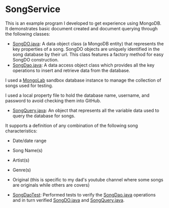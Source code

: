 # SongService
This is an example program I developed to get experience using MongoDB. It demonstrates basic document created and document querying through the following classes: 
* [SongDO.java][SongDO]: A data object class (a MongoDB entity) that represents the key properties of a song. SongDO objects are uniquely identified in the song database by their url. This class features a factory method for easy SongDO construction.
* [SongDao.java][SongDao]: A data access object class which provides all the key operations to insert and retrieve data from the database.

 I used a [MongoLab](https://mongolab.com) sandbox database instance to manage the collection of songs used for testing. 
 
 I used a local property file to hold the database name, username, and password to avoid checking them into GitHub.
* [SongQuery.java][SongQuery]: An object that represents all the variable data used to query the database for songs.

 It supports a definition of any combination of the following song characteristics:
 * Date/date range
 * Song Name(s)
 * Artist(s)
 * Genre(s)
 * Original (this is specific to my dad's youtube channel where some songs are originals while others are covers)

* [SongDaoTest](https://github.com/dylanjdavidson/SongService/blob/master/src/test/java/com/dylandavidson/service/song/SongDaoTest.java): Performed tests to verify the [SongDao.java][SongDao] operations and in turn verified [SongDO.java][SongDO] and [SongQuery.java][SongQuery].

[SongDO]: https://github.com/dylanjdavidson/SongService/blob/master/src/main/java/com/dylandavidson/service/song/SongDO.java
[SongDao]: https://github.com/dylanjdavidson/SongService/blob/master/src/main/java/com/dylandavidson/service/song/SongDao.java
[SongQuery]: https://github.com/dylanjdavidson/SongService/blob/master/src/main/java/com/dylandavidson/service/song/SongQuery.java
